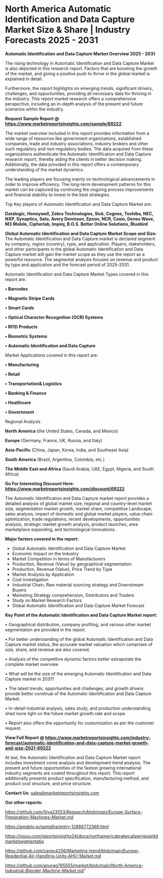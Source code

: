  # North America Automatic Identification and Data Capture Market Size & Share | Industry Forecasts 2025 - 2031

<Strong> Automatic Identification and Data Capture Market Overview 2025 - 2031</strong>

The rising technology in Automatic Identification and Data Capture Market is also depicted in this research report. Factors that are boosting the growth of the market, and giving a positive push to thrive in the global market is explained in detail.

Furthermore, the report highlights on emerging trends, significant drivers, challenges, and opportunities, providing all necessary data for thriving in the industry. This report market research offers a comprehensive perspective, including an in-depth analysis of the present and future scenarios within the industry.

<strong>Request Sample Report @ <a href=https://www.marketreportsinsights.com/sample/69222>https://www.marketreportsinsights.com/sample/69222</a></strong>

The market overview included in this report provides information from a wide range of resources like government organizations, established companies, trade and industry associations, industry brokers and other such regulatory and non-regulatory bodies. The data acquired from these organizations authenticate the Automatic Identification and Data Capture research report, thereby aiding the clients in better decision making. Additionally, the data provided in this report offers a contemporary understanding of the market dynamics.

The leading players are focusing mainly on technological advancements in order to improve efficiency. The long-term development patterns for this market can be captured by continuing the ongoing process improvements and financial stability to invest in the best strategies.

Top Key players of Automatic Identification and Data Capture Market are:

<strong>Datalogic, Honeywell, Zebra Technologies, Sick, Cognex, Toshiba, NEC, NXP, Synaptics, Sato, Avery Dennison, Epson, NCR, Casio, Denso Wave, M3 Mobile, Cipherlab, Impinj, B.O.S. Better Online Solutions, Bluebird</strong>

<strong><b>Global Automatic Identification and Data Capture Market Scope and Size:</b></strong>
The Automatic Identification and Data Capture market is declared segment by company, region (country), type, and application. Players, stakeholders, and other participants in the global Automatic Identification and Data Capture market will gain the market scope as they use the report as a powerful resource. The segmental analysis focuses on revenue and product by type and application and the forecast period of 2025-2031.

Automatic Identification and Data Capture Market Types covered in this report are:

<strong>• Barcodes

• Magnetic Stripe Cards

• Smart Cards

• Optical Character Recognition (OCR) Systems

• RFID Products

• Biometric Systems

• Automatic Identification and Data Capture</strong>

Market Applications covered in this report are:

<strong>• Manufacturing

• Retail

• Transportation& Logistics

• Banking & Finance

• Healthcare

• Government</strong> 

Regional Analysis

<strong>North America</strong> (the United States, Canada, and Mexico)

<strong>Europe</strong> (Germany, France, UK, Russia, and Italy)

<strong>Asia-Pacific</strong> (China, Japan, Korea, India, and Southeast Asia)

<strong>South America</strong> (Brazil, Argentina, Colombia, etc.)

<strong>The Middle East and Africa</strong> (Saudi Arabia, UAE, Egypt, Nigeria, and South Africa)

<strong>Go For Interesting Discount Here: <a href=https://www.marketreportsinsights.com/discount/69222>https://www.marketreportsinsights.com/discount/69222</a></strong>

The Automatic Identification and Data Capture market report provides a detailed analysis of global market size, regional and country-level market size, segmentation market growth, market share, competitive Landscape, sales analysis, impact of domestic and global market players, value chain optimization, trade regulations, recent developments, opportunities analysis, strategic market growth analysis, product launches, area marketplace expanding, and technological innovations.

<strong><b>Major factors covered in the report:</b></strong>
<ul>
  <li>Global Automatic Identification and Data Capture Market </li>
  <li>Economic Impact on the Industry</li>
  <li>Market Competition in terms of Manufacturers</li>
  <li>Production, Revenue (Value) by geographical segmentation</li>
  <li>Production, Revenue (Value), Price Trend by Type</li>
  <li>Market Analysis by Application</li>
  <li>Cost Investigation</li>
  <li>Industrial Chain, Raw material sourcing strategy and Downstream Buyers</li>
  <li>Marketing Strategy comprehension, Distributors and Traders</li>
  <li>Study on Market Research Factors</li>
  <li>Global Automatic Identification and Data Capture Market Forecast</li>
</ul>

<strong><b>Key Point of the Automatic Identification and Data Capture Market report:</b></strong>

• Geographical distribution, company profiling, and various other market segmentation are provided in the report.

• For better understanding of the global Automatic Identification and Data Capture market status, the accurate market valuation which comprises of size, share, and revenue are also covered.

• Analysis of the competitive dynamic factors better extrapolate the complete market overview

• What will be the size of the emerging Automatic Identification and Data Capture market in 2031?

• The latest trends, opportunities and challenges, and growth drivers provide better construal of the Automatic Identification and Data Capture Market.

• In-detail industrial analysis, sales study, and production understanding shed more light on the future market growth rate and scope.

• Report also offers the opportunity for customization as per the customer request.

<strong><b>View Full Report @ <a href=https://www.marketreportsinsights.com/industry-forecast/automatic-identification-and-data-capture-market-growth-and-size-2021-69222>https://www.marketreportsinsights.com/industry-forecast/automatic-identification-and-data-capture-market-growth-and-size-2021-69222</a></b></strong>


At last, the Automatic Identification and Data Capture Market report includes investment come analysis and development trend analysis. The present and future opportunities of the fastest growing international industry segments are coated throughout this report. This report additionally presents product specification, manufacturing method, and product cost structure, and price structure.

<strong>Contact Us:</strong>
sales@marketreportsinsights.com

<strong>Our other reports:</strong>

<a href=https://github.com/Siya23553/Research/blob/main/Europe-Surface-Preparation-Machines-Market.md>https://github.com/Siya23553/Research/blob/main/Europe-Surface-Preparation-Machines-Market.md</a>

<a href=https://ameblo.jp/samidha/entry-12886772369.html>https://ameblo.jp/samidha/entry-12886772369.html</a>

<a href=https://issuu.com/reportsinsights24/docs/northamericabrakecaliperrepairkitmarketsegmentatio>https://issuu.com/reportsinsights24/docs/northamericabrakecaliperrepairkitmarketsegmentatio</a>

<a href=https://github.com/cargo4256/Marketing-trend/blob/main/Europe-Residential-Air-Handling-Units-AHU-Market.md>https://github.com/cargo4256/Marketing-trend/blob/main/Europe-Residential-Air-Handling-Units-AHU-Market.md</a>

<a href=https://github.com/anurag765555/market/blob/main/North-America-Industrial-Blender-Machine-Market.md>https://github.com/anurag765555/market/blob/main/North-America-Industrial-Blender-Machine-Market.md</a>"
